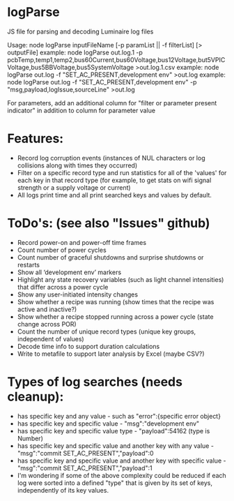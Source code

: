 # logParse
JS file for parsing and decoding Luminaire log files

Usage: node logParse inputFileName [-p paramList || -f filterList] [> outputFile]
example: node logParse out.log.1 -p pcbTemp,temp1,temp2,bus60Current,bus60Voltage,bus12Voltage,but5VPICVoltage,bus5BBVoltage,bus5SystemVoltage >out.log.1.csv
example: node logParse out.log -f "SET_AC_PRESENT,development env" >out.log
example: node logParse out.log -f "SET_AC_PRESENT,development env" -p "msg,payload,logIssue,sourceLine" >out.log

For parameters, add an additional column for "filter or parameter present indicator" in addition to column for parameter value

# Features:

* Record log corruption events (instances of NUL characters or log collisions along with times they occurred)
* Filter on a specific record type and run statistics for all of the 'values' for each key in that record type (for example, to get stats on wifi signal strength or a supply voltage or current)
* All logs print time and all print searched keys and values by default.


# ToDo's: (see also "Issues" github)
* Record power-on and power-off time frames
* Count number of power cycles
* Count number of graceful shutdowns and surprise shutdowns or restarts
* Show all ‘development env’ markers
* Highlight any state recovery variables (such as light channel intensities) that differ across a power cycle
* Show any user-initiated intensity changes
* Show whether a recipe was running (show times that the recipe was active and inactive?)
* Show whether a recipe stopped running across a power cycle (state change across POR)
* Count the number of unique record types (unique key groups, independent of values)
* Decode time info to support duration calculations
* Write to metafile to support later analysis by Excel (maybe CSV?)

# Types of log searches (needs cleanup):

* has specific key and any value - such as "error":{specific error object}
* has specific key and specific value - "msg":"development env"
* has specific key and specific value type - "payload":54162 (type is Number)
* has specific key and specific value and another key with any value - "msg":"commit SET_AC_PRESENT","payload":0
* has specific key and specific value and another key with specific value - "msg":"commit SET_AC_PRESENT","payload":1
* I'm wondering if some of the above complexity could be reduced if each log were sorted into a defined "type" that is given by its set of keys, independently
  of its key values.